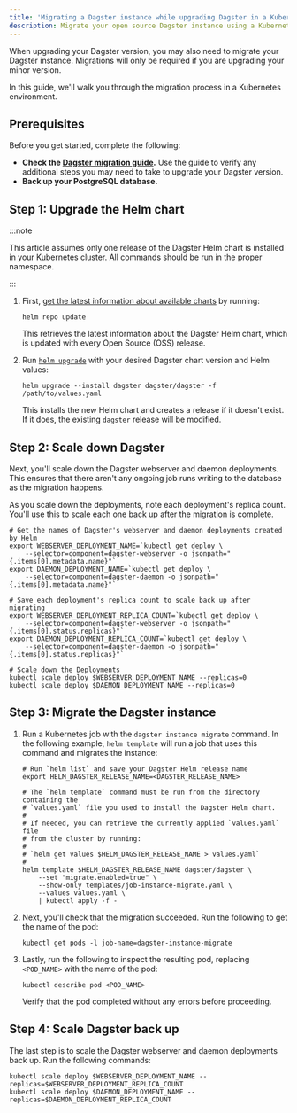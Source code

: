 ```yaml
---
title: 'Migrating a Dagster instance while upgrading Dagster in a Kubernetes environment'
description: Migrate your open source Dagster instance using a Kubernetes Job from the Helm chart.
---
```


When upgrading your Dagster version, you may also need to migrate your Dagster instance. Migrations will only be required if you are upgrading your minor version.

In this guide, we'll walk you through the migration process in a Kubernetes environment.

## Prerequisites

Before you get started, complete the following:

- **Check the [Dagster migration guide](/guides/migrate/version-migration).** Use the guide to verify any additional steps you may need to take to upgrade your Dagster version.
- **Back up your PostgreSQL database.**

## Step 1: Upgrade the Helm chart

:::note

This article assumes only one release of the Dagster Helm chart is installed in your Kubernetes cluster. All commands should be run in the proper namespace.

:::

1. First, [get the latest information about available charts](https://helm.sh/docs/helm/helm_repo_update/) by running:

   ```shell
   helm repo update
   ```

   This retrieves the latest information about the Dagster Helm chart, which is updated with every Open Source (OSS) release.

2. Run [`helm upgrade`](https://helm.sh/docs/helm/helm_upgrade/) with your desired Dagster chart version and Helm values:

   ```shell
   helm upgrade --install dagster dagster/dagster -f /path/to/values.yaml
   ```

   This installs the new Helm chart and creates a release if it doesn't exist. If it does, the existing `dagster` release will be modified.

## Step 2: Scale down Dagster

Next, you'll scale down the Dagster webserver and daemon deployments. This ensures that there aren't any ongoing job runs writing to the database as the migration happens.

As you scale down the deployments, note each deployment's replica count. You'll use this to scale each one back up after the migration is complete.

```shell
# Get the names of Dagster's webserver and daemon deployments created by Helm
export WEBSERVER_DEPLOYMENT_NAME=`kubectl get deploy \
    --selector=component=dagster-webserver -o jsonpath="{.items[0].metadata.name}"`
export DAEMON_DEPLOYMENT_NAME=`kubectl get deploy \
    --selector=component=dagster-daemon -o jsonpath="{.items[0].metadata.name}"`

# Save each deployment's replica count to scale back up after migrating
export WEBSERVER_DEPLOYMENT_REPLICA_COUNT=`kubectl get deploy \
    --selector=component=dagster-webserver -o jsonpath="{.items[0].status.replicas}"`
export DAEMON_DEPLOYMENT_REPLICA_COUNT=`kubectl get deploy \
    --selector=component=dagster-daemon -o jsonpath="{.items[0].status.replicas}"`

# Scale down the Deployments
kubectl scale deploy $WEBSERVER_DEPLOYMENT_NAME --replicas=0
kubectl scale deploy $DAEMON_DEPLOYMENT_NAME --replicas=0
```

## Step 3: Migrate the Dagster instance

1. Run a Kubernetes job with the `dagster instance migrate` command. In the following example, `helm template` will run a job that uses this command and migrates the instance:

   ```shell
   # Run `helm list` and save your Dagster Helm release name
   export HELM_DAGSTER_RELEASE_NAME=<DAGSTER_RELEASE_NAME>

   # The `helm template` command must be run from the directory containing the
   # `values.yaml` file you used to install the Dagster Helm chart.
   #
   # If needed, you can retrieve the currently applied `values.yaml` file
   # from the cluster by running:
   #
   # `helm get values $HELM_DAGSTER_RELEASE_NAME > values.yaml`
   #
   helm template $HELM_DAGSTER_RELEASE_NAME dagster/dagster \
       --set "migrate.enabled=true" \
       --show-only templates/job-instance-migrate.yaml \
       --values values.yaml \
       | kubectl apply -f -
   ```

2. Next, you'll check that the migration succeeded. Run the following to get the name of the pod:

   ```shell
   kubectl get pods -l job-name=dagster-instance-migrate
   ```

3. Lastly, run the following to inspect the resulting pod, replacing `<POD_NAME>` with the name of the pod:

   ```shell
   kubectl describe pod <POD_NAME>
   ```

   Verify that the pod completed without any errors before proceeding.

## Step 4: Scale Dagster back up

The last step is to scale the Dagster webserver and daemon deployments back up. Run the following commands:

```shell
kubectl scale deploy $WEBSERVER_DEPLOYMENT_NAME --replicas=$WEBSERVER_DEPLOYMENT_REPLICA_COUNT
kubectl scale deploy $DAEMON_DEPLOYMENT_NAME --replicas=$DAEMON_DEPLOYMENT_REPLICA_COUNT
```
